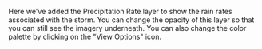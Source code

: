 Here we've added the Precipitation Rate layer to show the rain rates associated with the storm. You can change the opacity of this layer so that you can still see the imagery underneath. You can also change the color palette by clicking on the "View Options" icon.
